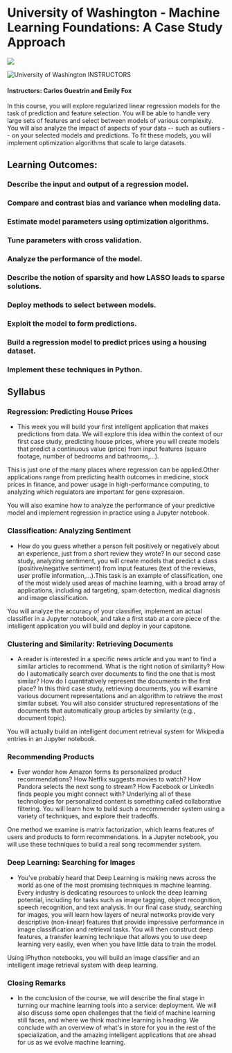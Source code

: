# University of Washington - Machine Learning Foundations: A Case Study Approach

<img src="https://i.imgur.com/VToCpJJ.png">

![University of Washington](http://i.imgur.com/Qktqnu1.png) INSTRUCTORS
#### Instructors: Carlos Guestrin and Emily Fox

In this course, you will explore regularized linear regression models for the task of prediction and feature selection. You will be able to handle very large sets of features and select between models of various complexity. You will also analyze the impact of aspects of your data -- such as outliers -- on your selected models and predictions. To fit these models, you will implement optimization algorithms that scale to large datasets.

## Learning Outcomes:
### Describe the input and output of a regression model.
### Compare and contrast bias and variance when modeling data.
### Estimate model parameters using optimization algorithms.
### Tune parameters with cross validation.
### Analyze the performance of the model.
### Describe the notion of sparsity and how LASSO leads to sparse solutions.
### Deploy methods to select between models.
### Exploit the model to form predictions.
### Build a regression model to predict prices using a housing dataset.
### Implement these techniques in Python.


## Syllabus

### Regression: Predicting House Prices
- This week you will build your first intelligent application that makes predictions from data.
We will explore this idea within the context of our first case study, predicting house prices, where you will create models that predict a continuous value (price) from input features (square footage, number of bedrooms and bathrooms,...).

This is just one of the many places where regression can be applied.Other applications range from predicting health outcomes in medicine, stock prices in finance, and power usage in high-performance computing, to analyzing which regulators are important for gene expression.

You will also examine how to analyze the performance of your predictive model and implement regression in practice using a Jupyter notebook.

### Classification: Analyzing Sentiment
- How do you guess whether a person felt positively or negatively about an experience, just from a short review they wrote?
In our second case study, analyzing sentiment, you will create models that predict a class (positive/negative sentiment) from input features (text of the reviews, user profile information,...).This task is an example of classification, one of the most widely used areas of machine learning, with a broad array of applications, including ad targeting, spam detection, medical diagnosis and image classification.

You will analyze the accuracy of your classifier, implement an actual classifier in a Jupyter notebook, and take a first stab at a core piece of the intelligent application you will build and deploy in your capstone.

### Clustering and Similarity: Retrieving Documents
- A reader is interested in a specific news article and you want to find a similar articles to recommend. What is the right notion of similarity? How do I automatically search over documents to find the one that is most similar? How do I quantitatively represent the documents in the first place?
In this third case study, retrieving documents, you will examine various document representations and an algorithm to retrieve the most similar subset. You will also consider structured representations of the documents that automatically group articles by similarity (e.g., document topic).

You will actually build an intelligent document retrieval system for Wikipedia entries in an Jupyter notebook.

### Recommending Products
- Ever wonder how Amazon forms its personalized product recommendations? How Netflix suggests movies to watch? How Pandora selects the next song to stream? How Facebook or LinkedIn finds people you might connect with? Underlying all of these technologies for personalized content is something called collaborative filtering.
You will learn how to build such a recommender system using a variety of techniques, and explore their tradeoffs.

One method we examine is matrix factorization, which learns features of users and products to form recommendations. In a Jupyter notebook, you will use these techniques to build a real song recommender system.

### Deep Learning: Searching for Images
- You’ve probably heard that Deep Learning is making news across the world as one of the most promising techniques in machine learning. Every industry is dedicating resources to unlock the deep learning potential, including for tasks such as image tagging, object recognition, speech recognition, and text analysis.
In our final case study, searching for images, you will learn how layers of neural networks provide very descriptive (non-linear) features that provide impressive performance in image classification and retrieval tasks. You will then construct deep features, a transfer learning technique that allows you to use deep learning very easily, even when you have little data to train the model.

Using iPhython notebooks, you will build an image classifier and an intelligent image retrieval system with deep learning.

### Closing Remarks
- In the conclusion of the course, we will describe the final stage in turning our machine learning tools into a service: deployment.
We will also discuss some open challenges that the field of machine learning still faces, and where we think machine learning is heading. We conclude with an overview of what's in store for you in the rest of the specialization, and the amazing intelligent applications that are ahead for us as we evolve machine learning.